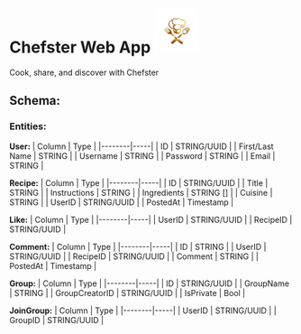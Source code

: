<h1>Chefster Web App <img src="https://github.com/miraehab/Chefster-Web-App/blob/main/logo.png" height="80"/></h1>
Cook, share, and discover with Chefster

<h2>Schema:</h2>
<h3>Entities:</h3>

**User:**
| Column | Type |
|--------|-----|
| ID | STRING/UUID |
| First/Last Name | STRING |
| Username | STRING |
| Password | STRING |
| Email | STRING |

**Recipe:**
| Column | Type |
|--------|-----|
| ID | STRING/UUID |
| Title | STRING |
| Instructions | STRING |
| Ingredients | STRING [] |
| Cuisine | STRING |
| UserID |  STRING/UUID |
| PostedAt | Timestamp | 

**Like:**
| Column | Type |
|--------|-----|
| UserID | STRING/UUID |
| RecipeID | STRING/UUID | 

**Comment:**
| Column | Type |
|--------|-----|
| ID | STRING |
| UserID | STRING/UUID |
| RecipeID | STRING/UUID |
| Comment | STRING |
| PostedAt | Timestamp | 

**Group:**
| Column | Type |
|--------|-----|
| ID | STRING/UUID |
| GroupName | STRING |
| GroupCreatorID | STRING/UUID |
| IsPrivate | Bool |

**JoinGroup:**
| Column | Type |
|--------|-----|
| UserID | STRING/UUID |
| GroupID | STRING/UUID |